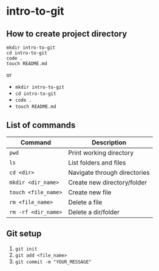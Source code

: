 # intro-to-git

## How to create project directory

```
mkdir intro-to-git
cd intro-to-git
code .
touch README.md
```

or

- `mkdir intro-to-git`
- `cd intro-to-git`
- `code .`
- `touch README.md`

## List of commands

| Command | Description |
| ------- | ----------- |
| `pwd` | Print working directory |
| `ls` | List folders and files |
| `cd <dir>` | Navigate through directories |
| `mkdir <dir_name>` | Create new directory/folder |
| `touch <file_name>` | Create new file |
| `rm <file_name>` | Delete a file |
| `rm -rf <dir_name>` | Delete a dir/folder |

## Git setup

1. `git init`
2. `git add <file_name>`
3. `git commit -m "YOUR_MESSAGE"`